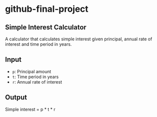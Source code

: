 # github-final-project
## Simple Interest Calculator 
A calculator that calculates simple interest given principal, annual rate of interest and time period in years.

## Input

- `p`: Principal amount
- `t`: Time period in years
- `r`: Annual rate of interest

## Output

Simple interest = p * t * r
